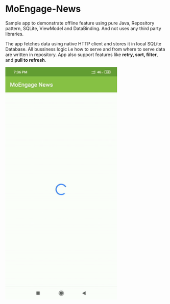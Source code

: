 # MoEngage-News
Sample app to demonstrate offline feature using pure Java, Repository pattern, SQLite, ViewModel and DataBinding. And not uses any third party libraries.

The app fetches data using native HTTP client and stores it in local SQLite Database. All bussiness logic i.e how to serve and from where to serve data are written in repository.
App also support features like **retry, sort, filter**, and **pull to refresh**.


<img src="demo_gif.gif?raw=true" width="350">
